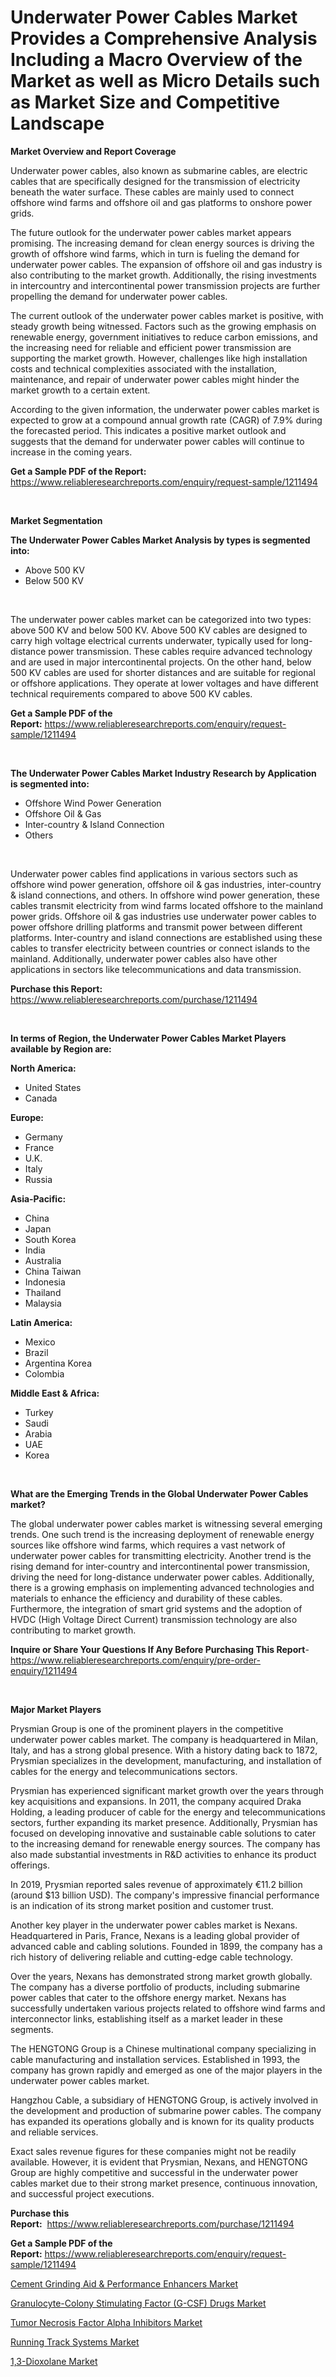 <p><h1>Underwater Power Cables Market Provides a Comprehensive Analysis Including a Macro Overview of the Market as well as Micro Details such as Market Size and Competitive Landscape</h1></p><p><strong>Market Overview and Report Coverage</strong></p>
<p><p>Underwater power cables, also known as submarine cables, are electric cables that are specifically designed for the transmission of electricity beneath the water surface. These cables are mainly used to connect offshore wind farms and offshore oil and gas platforms to onshore power grids.</p><p>The future outlook for the underwater power cables market appears promising. The increasing demand for clean energy sources is driving the growth of offshore wind farms, which in turn is fueling the demand for underwater power cables. The expansion of offshore oil and gas industry is also contributing to the market growth. Additionally, the rising investments in intercountry and intercontinental power transmission projects are further propelling the demand for underwater power cables.</p><p>The current outlook of the underwater power cables market is positive, with steady growth being witnessed. Factors such as the growing emphasis on renewable energy, government initiatives to reduce carbon emissions, and the increasing need for reliable and efficient power transmission are supporting the market growth. However, challenges like high installation costs and technical complexities associated with the installation, maintenance, and repair of underwater power cables might hinder the market growth to a certain extent.</p><p>According to the given information, the underwater power cables market is expected to grow at a compound annual growth rate (CAGR) of 7.9% during the forecasted period. This indicates a positive market outlook and suggests that the demand for underwater power cables will continue to increase in the coming years.</p></p>
<p><strong>Get a Sample PDF of the Report:</strong> <a href="https://www.reliableresearchreports.com/enquiry/request-sample/1211494">https://www.reliableresearchreports.com/enquiry/request-sample/1211494</a></p>
<p>&nbsp;</p>
<p><strong>Market Segmentation</strong></p>
<p><strong>The Underwater Power Cables Market Analysis by types is segmented into:</strong></p>
<p><ul><li>Above 500 KV</li><li>Below 500 KV</li></ul></p>
<p>&nbsp;</p>
<p><p>The underwater power cables market can be categorized into two types: above 500 KV and below 500 KV. Above 500 KV cables are designed to carry high voltage electrical currents underwater, typically used for long-distance power transmission. These cables require advanced technology and are used in major intercontinental projects. On the other hand, below 500 KV cables are used for shorter distances and are suitable for regional or offshore applications. They operate at lower voltages and have different technical requirements compared to above 500 KV cables.</p></p>
<p><strong>Get a Sample PDF of the Report:</strong>&nbsp;<a href="https://www.reliableresearchreports.com/enquiry/request-sample/1211494">https://www.reliableresearchreports.com/enquiry/request-sample/1211494</a></p>
<p>&nbsp;</p>
<p><strong>The Underwater Power Cables Market Industry Research by Application is segmented into:</strong></p>
<p><ul><li>Offshore Wind Power Generation</li><li>Offshore Oil & Gas</li><li>Inter-country & Island Connection</li><li>Others</li></ul></p>
<p>&nbsp;</p>
<p><p>Underwater power cables find applications in various sectors such as offshore wind power generation, offshore oil & gas industries, inter-country & island connections, and others. In offshore wind power generation, these cables transmit electricity from wind farms located offshore to the mainland power grids. Offshore oil & gas industries use underwater power cables to power offshore drilling platforms and transmit power between different platforms. Inter-country and island connections are established using these cables to transfer electricity between countries or connect islands to the mainland. Additionally, underwater power cables also have other applications in sectors like telecommunications and data transmission.</p></p>
<p><strong>Purchase this Report:</strong>&nbsp; <a href="https://www.reliableresearchreports.com/purchase/1211494">https://www.reliableresearchreports.com/purchase/1211494</a></p>
<p>&nbsp;</p>
<p><strong>In terms of Region, the Underwater Power Cables Market Players available by Region are:</strong></p>
<p>
    <p> <strong> North America: </strong>
        <ul>
            <li>United States</li>
            <li>Canada</li>
        </ul>
        </p> 
    <p> <strong> Europe: </strong>
        <ul>
            <li>Germany</li>
            <li>France</li>
            <li>U.K.</li>
            <li>Italy</li>
            <li>Russia</li>
        </ul>
        </p> 
    <p> <strong> Asia-Pacific: </strong>
        <ul>
            <li>China</li>
            <li>Japan</li>
            <li>South Korea</li>
            <li>India</li>
            <li>Australia</li>
            <li>China Taiwan</li>
            <li>Indonesia</li>
            <li>Thailand</li>
            <li>Malaysia</li>
        </ul>
        </p> 
    <p> <strong> Latin America: </strong>
        <ul>
            <li>Mexico</li>
            <li>Brazil</li>
            <li>Argentina Korea</li>
            <li>Colombia</li>
        </ul>
        </p> 
    <p> <strong> Middle East & Africa: </strong>
        <ul>
            <li>Turkey</li>
            <li>Saudi</li>
            <li>Arabia</li>
            <li>UAE</li>
            <li>Korea</li>
        </ul>
    </p>
    </p>
<p>&nbsp;</p>
<p><strong>What are the Emerging Trends in the Global Underwater Power Cables market?</strong></p>
<p><p>The global underwater power cables market is witnessing several emerging trends. One such trend is the increasing deployment of renewable energy sources like offshore wind farms, which requires a vast network of underwater power cables for transmitting electricity. Another trend is the rising demand for inter-country and intercontinental power transmission, driving the need for long-distance underwater power cables. Additionally, there is a growing emphasis on implementing advanced technologies and materials to enhance the efficiency and durability of these cables. Furthermore, the integration of smart grid systems and the adoption of HVDC (High Voltage Direct Current) transmission technology are also contributing to market growth.</p></p>
<p><strong>Inquire or Share Your Questions If Any Before Purchasing This Report</strong>- <a href="https://www.reliableresearchreports.com/enquiry/pre-order-enquiry/1211494">https://www.reliableresearchreports.com/enquiry/pre-order-enquiry/1211494</a></p>
<p>&nbsp;</p>
<p><strong>Major Market Players</strong></p>
<p><p>Prysmian Group is one of the prominent players in the competitive underwater power cables market. The company is headquartered in Milan, Italy, and has a strong global presence. With a history dating back to 1872, Prysmian specializes in the development, manufacturing, and installation of cables for the energy and telecommunications sectors.</p><p>Prysmian has experienced significant market growth over the years through key acquisitions and expansions. In 2011, the company acquired Draka Holding, a leading producer of cable for the energy and telecommunications sectors, further expanding its market presence. Additionally, Prysmian has focused on developing innovative and sustainable cable solutions to cater to the increasing demand for renewable energy sources. The company has also made substantial investments in R&D activities to enhance its product offerings.</p><p>In 2019, Prysmian reported sales revenue of approximately €11.2 billion (around $13 billion USD). The company's impressive financial performance is an indication of its strong market position and customer trust.</p><p>Another key player in the underwater power cables market is Nexans. Headquartered in Paris, France, Nexans is a leading global provider of advanced cable and cabling solutions. Founded in 1899, the company has a rich history of delivering reliable and cutting-edge cable technology.</p><p>Over the years, Nexans has demonstrated strong market growth globally. The company has a diverse portfolio of products, including submarine power cables that cater to the offshore energy market. Nexans has successfully undertaken various projects related to offshore wind farms and interconnector links, establishing itself as a market leader in these segments.</p><p>The HENGTONG Group is a Chinese multinational company specializing in cable manufacturing and installation services. Established in 1993, the company has grown rapidly and emerged as one of the major players in the underwater power cables market.</p><p>Hangzhou Cable, a subsidiary of HENGTONG Group, is actively involved in the development and production of submarine power cables. The company has expanded its operations globally and is known for its quality products and reliable services.</p><p>Exact sales revenue figures for these companies might not be readily available. However, it is evident that Prysmian, Nexans, and HENGTONG Group are highly competitive and successful in the underwater power cables market due to their strong market presence, continuous innovation, and successful project executions.</p></p>
<p><strong>Purchase this Report:</strong>&nbsp;&nbsp;<a href="https://www.reliableresearchreports.com/purchase/1211494">https://www.reliableresearchreports.com/purchase/1211494</a></p>
<p></p>
<p><strong>Get a Sample PDF of the Report:</strong>&nbsp;<a href="https://www.reliableresearchreports.com/enquiry/request-sample/1211494">https://www.reliableresearchreports.com/enquiry/request-sample/1211494</a></p>
<p><p><a href="https://www.linkedin.com/pulse/cement-grinding-aid-amp-performance-enhancers-market-share-new/">Cement Grinding Aid & Performance Enhancers Market</a></p><p><a href="https://github.com/AKSHATREPORTPRIME/Market-Research-Report-List-1/blob/main/granulocyte-colony-stimulating-factor-g-csf-drugs-market.md">Granulocyte-Colony Stimulating Factor (G-CSF) Drugs Market</a></p><p><a href="https://medium.com/@charvi.reportprime/tumor-necrosis-factor-alpha-inhibitors-market-current-market-share-cagr-growth-projection-and-5bfe5dcec9ca">Tumor Necrosis Factor Alpha Inhibitors Market</a></p><p><a href="https://github.com/lilstefpacute/Market-Research-Report-List-1/blob/main/running-track-systems-market.md">Running Track Systems Market</a></p><p><a href="https://www.linkedin.com/pulse/13-dioxolane-market-size-share-global-analysis-report-2023-/">1,3-Dioxolane Market</a></p></p>